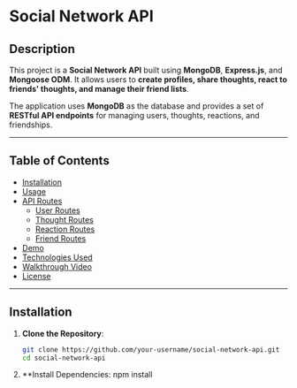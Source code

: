 # **Social Network API**

## **Description**
This project is a **Social Network API** built using **MongoDB**, **Express.js**, and **Mongoose ODM**. It allows users to **create profiles, share thoughts, react to friends' thoughts, and manage their friend lists**.

The application uses **MongoDB** as the database and provides a set of **RESTful API endpoints** for managing users, thoughts, reactions, and friendships.

---

## **Table of Contents**
- [Installation](#installation)
- [Usage](#usage)
- [API Routes](#api-routes)
  - [User Routes](#user-routes)
  - [Thought Routes](#thought-routes)
  - [Reaction Routes](#reaction-routes)
  - [Friend Routes](#friend-routes)
- [Demo](#demo)
- [Technologies Used](#technologies-used)
- [Walkthrough Video](#walkthrough-video)
- [License](#license)

---

## **Installation**
1. **Clone the Repository**:
   ```bash
   git clone https://github.com/your-username/social-network-api.git
   cd social-network-api

2. **Install Dependencies:
      npm install
